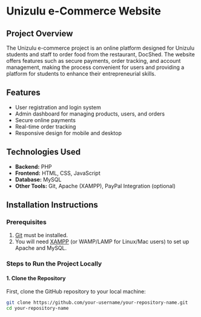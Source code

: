 # Unizulu e-Commerce Website

## Project Overview
The Unizulu e-commerce project is an online platform designed for Unizulu students and staff to order food from the restaurant, DocShed. The website offers features such as secure payments, order tracking, and account management, making the process convenient for users and providing a platform for students to enhance their entrepreneurial skills.

## Features
- User registration and login system
- Admin dashboard for managing products, users, and orders
- Secure online payments
- Real-time order tracking
- Responsive design for mobile and desktop

## Technologies Used
- **Backend:** PHP
- **Frontend:** HTML, CSS, JavaScript
- **Database:** MySQL
- **Other Tools:** Git, Apache (XAMPP), PayPal Integration (optional)

## Installation Instructions

### Prerequisites
1. [Git](https://git-scm.com/) must be installed.
2. You will need [XAMPP](https://www.apachefriends.org/index.html) (or WAMP/LAMP for Linux/Mac users) to set up Apache and MySQL.

### Steps to Run the Project Locally

#### 1. Clone the Repository
First, clone the GitHub repository to your local machine:
```bash
git clone https://github.com/your-username/your-repository-name.git
cd your-repository-name
